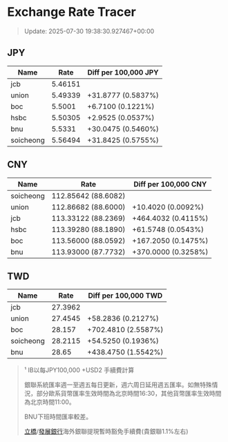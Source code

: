 # Exchange Rate Tracer

> Update: 2025-07-30 19:38:30.927467+00:00

## JPY

| Name      |    Rate | Diff per 100,000 JPY   |
|-----------|---------|------------------------|
| jcb       | 5.46151 |                        |
| union     | 5.49339 | +31.8777 (0.5837%)     |
| boc       | 5.5001  | +6.7100 (0.1221%)      |
| hsbc      | 5.50305 | +2.9525 (0.0537%)      |
| bnu       | 5.5331  | +30.0475 (0.5460%)     |
| soicheong | 5.56494 | +31.8425 (0.5755%)     |

## CNY

| Name      | Rate                | Diff per 100,000 CNY   |
|-----------|---------------------|------------------------|
| soicheong | 112.85642	(88.6082) |                        |
| union     | 112.86682	(88.6000) | +10.4020 (0.0092%)     |
| jcb       | 113.33122	(88.2369) | +464.4032 (0.4115%)    |
| hsbc      | 113.39280	(88.1890) | +61.5748 (0.0543%)     |
| boc       | 113.56000	(88.0592) | +167.2050 (0.1475%)    |
| bnu       | 113.93000	(87.7732) | +370.0000 (0.3258%)    |

## TWD

| Name      |    Rate | Diff per 100,000 TWD   |
|-----------|---------|------------------------|
| jcb       | 27.3962 |                        |
| union     | 27.4545 | +58.2836 (0.2127%)     |
| boc       | 28.157  | +702.4810 (2.5587%)    |
| soicheong | 28.2115 | +54.5250 (0.1936%)     |
| bnu       | 28.65   | +438.4750 (1.5542%)    |


> ¹ IB以每JPY100,000 +USD2 手續費計算
>
> 銀聯系統匯率週一至週五每日更新，週六周日延用週五匯率。如無特殊情況，部分歐系貨幣匯率生效時間為北京時間16:30，其他貨幣匯率生效時間為北京時間11:00。
>
> BNU下班時間匯率較差。
>
> [立橋](https://www.wlbank.com.mo/uploads/ueditor/file/20181211/1544536513900230.pdf)/[發展銀行](https://www.mdb.com.mo/Service_Charges_20230728.pdf)海外銀聯提現暫時豁免手續費(貴銀聯1.1%左右)

